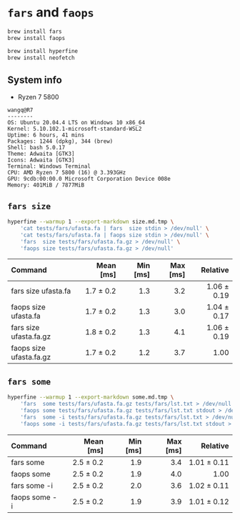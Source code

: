 # `fars` and `faops`

```bash
brew install fars
brew install faops

brew install hyperfine
brew install neofetch

```

## System info

* Ryzen 7 5800

```text
wangq@R7
--------
OS: Ubuntu 20.04.4 LTS on Windows 10 x86_64
Kernel: 5.10.102.1-microsoft-standard-WSL2
Uptime: 6 hours, 41 mins
Packages: 1244 (dpkg), 344 (brew)
Shell: bash 5.0.17
Theme: Adwaita [GTK3]
Icons: Adwaita [GTK3]
Terminal: Windows Terminal
CPU: AMD Ryzen 7 5800 (16) @ 3.393GHz
GPU: 9cdb:00:00.0 Microsoft Corporation Device 008e
Memory: 401MiB / 7877MiB

```

## `fars size`

```bash
hyperfine --warmup 1 --export-markdown size.md.tmp \
    'cat tests/fars/ufasta.fa | fars  size stdin > /dev/null' \
    'cat tests/fars/ufasta.fa | faops size stdin > /dev/null' \
    'fars  size tests/fars/ufasta.fa.gz > /dev/null' \
    'faops size tests/fars/ufasta.fa.gz > /dev/null'

```

| Command                 | Mean [ms] | Min [ms] | Max [ms] |    Relative |
|:------------------------|----------:|---------:|---------:|------------:|
| fars  size ufasta.fa    | 1.7 ± 0.2 |      1.3 |      3.2 | 1.06 ± 0.19 |
| faops size ufasta.fa    | 1.7 ± 0.2 |      1.3 |      3.0 | 1.04 ± 0.17 |
| fars  size ufasta.fa.gz | 1.8 ± 0.2 |      1.3 |      4.1 | 1.06 ± 0.19 |
| faops size ufasta.fa.gz | 1.7 ± 0.2 |      1.2 |      3.7 |        1.00 |

## `fars some`

```bash
hyperfine --warmup 1 --export-markdown some.md.tmp \
    'fars  some tests/fars/ufasta.fa.gz tests/fars/lst.txt > /dev/null' \
    'faops some tests/fars/ufasta.fa.gz tests/fars/lst.txt stdout > /dev/null' \
    'fars  some -i tests/fars/ufasta.fa.gz tests/fars/lst.txt > /dev/null' \
    'faops some -i tests/fars/ufasta.fa.gz tests/fars/lst.txt stdout > /dev/null'

```

| Command       | Mean [ms] | Min [ms] | Max [ms] |    Relative |
|:--------------|----------:|---------:|---------:|------------:|
| fars  some    | 2.5 ± 0.2 |      1.9 |      3.4 | 1.01 ± 0.11 |
| faops some    | 2.5 ± 0.2 |      1.9 |      4.0 |        1.00 |
| fars  some -i | 2.5 ± 0.2 |      2.0 |      3.6 | 1.02 ± 0.11 |
| faops some -i | 2.5 ± 0.2 |      1.9 |      3.9 | 1.01 ± 0.12 |
